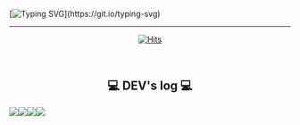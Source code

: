 [![Typing SVG](https://readme-typing-svg.demolab.com?font=VT323&size=32&pause=1000&color=16D253&random=true&width=435&lines=WELCOME+TO+KOLV+GITHUB!)](https://git.io/typing-svg)
 
<div align="center">

-------

[![Hits](https://hits.seeyoufarm.com/api/count/incr/badge.svg?url=https%3A%2F%2Fgithub.com%2Fgjbae1212%2Fhit-counter&count_bg=%23F9AEF2&title_bg=%2396B2FD&icon=&icon_color=%23E7E7E7&title=%F0%9F%92%9B&edge_flat=false)](https://hits.seeyoufarm.com)<br>

 
<br>

## 💻 DEV's log 💻
<div style="display:flex; flex-direction:row;">
   <a href="https://blog.naver.com/lee_sy0804">
        <img src="https://img.shields.io/badge/blogger-0ABF53?style=for-the-badge&logo=bloglovin&logoColor=white"> 
    </a>
   <a href="https://instagram.com/l7kolv_?igshid=OGQ5ZDc2ODk2ZA==">
        <img src="https://img.shields.io/badge/instagram-E4405F?style=for-the-badge&logo=instagram&logoColor=white"> 
    </a>
  <a href="https://instagram.com/l7kolv_?igshid=OGQ5ZDc2ODk2ZA==">
        <img src="https://img.shields.io/badge/instagram-E4405F?style=for-the-badge&logo=instagram&logoColor=white"> 
    </a>
<a href="https://github.com/l7kolv">
        <img src="https://img.shields.io/badge/github-663399?style=for-the-badge&logo=github&logoColor=white"> 
    </a>
</div>
</div>
